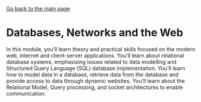 [Go back to the main page](https://world-class.github.io/REPL/)

# Databases, Networks and the Web
In this module, you’ll learn theory and practical
skills focused on the modern web, internet and
client-server applications. You’ll learn about
relational database systems, emphasising issues
related to data modelling and Structured Query
Language (SQL) database implementation. You’ll
learn how to model data in a database, retrieve
data from the database and provide access to
data through dynamic websites. You’ll learn about
the Relational Model, Query processing, and
socket architectures to enable communication.
